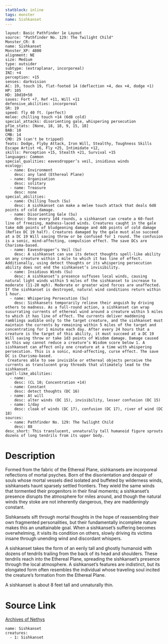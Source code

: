 ```yaml
---
statblock: inline
tags: monster
name: Sishkanset
---
```

```statblock
layout: Basic Pathfinder 1e Layout
source: "Pathfinder No. 129: The Twilight Child"
Monster_CR: 8
name: Sishkanset
Monster_XP: 4800
alignment: NE
size: Medium
type: outsider
subtype: (extraplanar, incorporeal)
INI: +4
perception: +15
senses: darkvision
AC: 19, touch 19, flat-footed 14 (deflection +4, dex +4, dodge +1)
HP: 105
HD: 10d10+50
saves: Fort +7, Ref +11, Will +11
defensive_abilities: incorporeal
SR: 19
speed: fly 40 ft. (perfect)
melee: chilling touch +14 (6d8 cold)
special_attacks: disorienting gale, whispering persecution
pf1e_stats: [None, 18, 18, 9, 15, 18]
BAB: 10
CMB: 14
CMD: 29 (can't be tripped)
feats: Dodge, Flyby Attack, Iron Will, Stealthy, Toughness Skills Escape Artist +6, Fly +25, Intimidate +12,
skills: Perception +15, Stealth +21, Survival +15
languages: Common
special_qualities: eavesdropper’s veil, insidious winds
ecology:
  - name: Environment
    desc: any land (Ethereal Plane)
  - name: Organisation
    desc: solitary
  - name: Treasure
    desc: none
special_abilities:
  - name: Chilling Touch (Su)
    desc: A sishkanset can make a melee touch attack that deals 6d8 points of cold damage.
  - name: Disorienting Gale (Su)
    desc: Once every 1d4 rounds, a sishkanset can create a 60-foot line of freezing, madness-laced winds. Creatures caught in the gale take 4d6 points of bludgeoning damage and 4d6 points of cold damage (Reflex DC 19 half). Creatures damaged by the gale must also succeed at a DC 19 Will saving throw or be confused for 1 round. The confusion is a sonic, mind-affecting, compulsion effect. The save DCs are Charisma-based.
  - name: Eavesdropper’s Veil (Su)
    desc: A sishkanset can use its detect thoughts spell-like ability on any creature within 1 mile to which it has line of effect. Additionally, using detect thoughts or its whispering persecution ability does not end the sishkanset’s invisibility.
  - name: Insidious Winds (Su)
    desc: A sishkanset’s presence suffuses local winds, causing natural light winds within 5 miles of the sishkanset to increase to moderate (11-20 mph). Moderate or greater wind forces are unaffected. If the sishkanset is destroyed, natural wind conditions return within 1 hour.
  - name: Whispering Persecution (Su)
    desc: Sishkansets temporarily relieve their anguish by driving others to madness. As a full-round action, a sishkanset can wrap susurrating currents of ethereal wind around a creature within 5 miles to which it has line of effect. The currents deliver maddening ramblings audible only to the target creature, and the sishkanset must maintain the currents by remaining within 5 miles of the target and concentrating for 1 minute each day. After every 24 hours that a creature is the target of this ability, it must succeed at a DC 19 Will saving throw or take 1d3 points of Wisdom damage. Damage caused in this way cannot reduce a creature’s Wisdom score below 1. A sishkanset can affect only one creature at a time with whispering persecution. This is a sonic, mind-affecting, curse effect. The save DC is Charisma-based.
 Creatures able to see invisible or ethereal objects perceive the currents as translucent gray threads that ultimately lead to the sishkanset.
spell-like_abilities:
  - name:
    desc: (CL 10; Concentration +14)
  - name: Constant
    desc: detect thoughts (DC 16)
  - name: At will
    desc: alter winds (DC 15), invisibility, lesser confusion (DC 15)
  - name: 1/day
    desc: cloak of winds (DC 17), confusion (DC 17), river of wind (DC 18)
sources:
  - name: Pathfinder No. 129: The Twilight Child
    desc: 88
desc_short: This translucent, unnaturally tall humanoid figure sprouts dozens of long tendrils from its upper body.
```
# Description
Formed from the fabric of the Ethereal Plane, sishkansets are incorporeal reflections of mortal psyches. Born of the disorientation and despair of souls whose mortal vessels died isolated and buffeted by wilderness winds, sishkansets haunt sparsely settled frontiers. They wield the same winds that tormented their progenitors in their final moments; a sishkanset’s presence disrupts the atmosphere for miles around, and though the natural winds they stoke are not inherently dangerous, they are maddeningly constant.

 Sishkansets sift through mortal thoughts in the hope of reassembling their own fragmented personalities, but their fundamentally incomplete nature makes this an unattainable goal. When a sishkanset’s suffering becomes overwhelming, it visits its condition on others, slowly driving its victims insane through unending wind and discordant whispers.

 A sishkanset takes the form of an eerily tall and ghostly humanoid with dozens of tendrils trailing from the back of its head and shoulders. These tendrils reach into the Ethereal Plane, spreading the sishkanset’s presence through the local atmosphere. A sishkanset’s features are indistinct, but its elongated form often resembles the individual whose traveling soul incited the creature’s formation from the Ethereal Plane.

 A sishkanset is about 8 feet tall and unnaturally thin.
# Source Link
[Archives of Nethys](https://aonprd.com/MonsterDisplay.aspx?ItemName=Sishkanset)
```encounter-table
name: Sishkanset
creatures:
  - 1: Sishkanset
```
